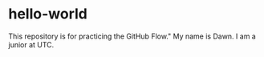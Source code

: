 # hello-world
This repository is for practicing the GitHub Flow."
My name is Dawn. I am a junior at UTC.
